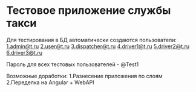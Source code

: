 # Тестовое приложение службы такси

Для тестирования в БД автоматически создаются пользователи:
1.admin@t.ru
2.user@t.ru
3.dispatcher@t.ru
4.driver1@t.ru
5.driver2@t.ru
6.driver3@t.ru

Пароль для всех тестовых пользователей - @Test1

Возможные доработки:
1.Разнесение приложения по слоям
2.Переделка на Angular + WebAPI

